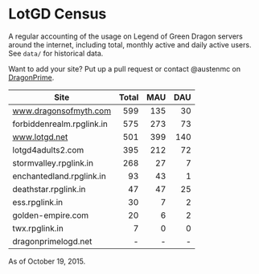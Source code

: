 # LotGD Census
A regular accounting of the usage on Legend of Green Dragon servers around the internet, including total, monthly active and daily active users. See `data/` for historical data.

Want to add your site? Put up a pull request or contact @austenmc on [DragonPrime](http://dragonprime.net).

Site | Total | MAU | DAU
--- | ---:| ---:| ---:
www.dragonsofmyth.com|599|135|30
forbiddenrealm.rpglink.in|575|273|73
www.lotgd.net|501|399|140
lotgd4adults2.com|395|212|72
stormvalley.rpglink.in|268|27|7
enchantedland.rpglink.in|93|43|1
deathstar.rpglink.in|47|47|25
ess.rpglink.in|30|7|2
golden-empire.com|20|6|2
twx.rpglink.in|7|0|0
dragonprimelogd.net|-|-|-

As of October 19, 2015.
